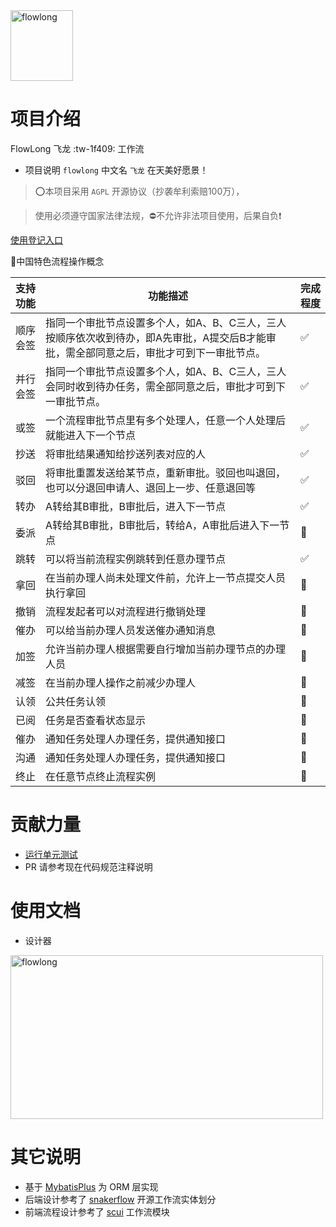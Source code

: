 
<img src="https://foruda.gitee.com/images/1693470775312764207/27440c57_12260.png" alt="flowlong" width="100px" height="113px">

# 项目介绍
FlowLong 飞龙  :tw-1f409: 工作流

- 项目说明  `flowlong` 中文名 `飞龙` 在天美好愿景！

> ⭕本项目采用 `AGPL` 开源协议（抄袭牟利索赔100万），

> 使用必须遵守国家法律法规，⛔不允许非法项目使用，后果自负❗

[使用登记入口](https://gitee.com/aizuda/flowlong/issues/I7XGP5)

🚩中国特色流程操作概念

| 支持功能 | 功能描述                                                                    | 完成程度 |
|------|-------------------------------------------------------------------------|------|
| 顺序会签 | 指同一个审批节点设置多个人，如A、B、C三人，三人按顺序依次收到待办，即A先审批，A提交后B才能审批，需全部同意之后，审批才可到下一审批节点。 | ✅    |
| 并行会签 | 指同一个审批节点设置多个人，如A、B、C三人，三人会同时收到待办任务，需全部同意之后，审批才可到下一审批节点。                 | ✅    |
| 或签   | 一个流程审批节点里有多个处理人，任意一个人处理后就能进入下一个节点                                       | ✅    |
| 抄送   | 将审批结果通知给抄送列表对应的人                                                        | ✅    |
| 驳回   | 将审批重置发送给某节点，重新审批。驳回也叫退回，也可以分退回申请人、退回上一步、任意退回等                           | ✅    |
| 转办   | A转给其B审批，B审批后，进入下一节点                                                     | ✅    |
| 委派   | A转给其B审批，B审批后，转给A，A审批后进入下一节点                                             | 🔘   |
| 跳转   | 可以将当前流程实例跳转到任意办理节点                                                      | ✅    |
| 拿回   | 在当前办理人尚未处理文件前，允许上一节点提交人员执行拿回                                            | 🔘   |
| 撤销   | 流程发起者可以对流程进行撤销处理                                                        | 🔘   |
| 催办   | 可以给当前办理人员发送催办通知消息                                                       | 🔘   |
| 加签   | 允许当前办理人根据需要自行增加当前办理节点的办理人员                                              | 🔘   |
| 减签   | 在当前办理人操作之前减少办理人                                                         | 🔘   |
| 认领   | 公共任务认领                                                                  | 🔘   |
| 已阅   | 任务是否查看状态显示                                                              | 🔘   |
| 催办   | 通知任务处理人办理任务，提供通知接口                                                      | 🔘   |
| 沟通   | 通知任务处理人办理任务，提供通知接口                                                      | 🔘   |
| 终止   | 在任意节点终止流程实例                                                             | 🔘   |


# 贡献力量

- [运行单元测试](https://gitee.com/aizuda/flowlong/wikis/%E8%BF%90%E8%A1%8C%E5%8D%95%E5%85%83%E6%B5%8B%E8%AF%95)
- PR 请参考现在代码规范注释说明

# 使用文档

- 设计器

<img src="https://foruda.gitee.com/images/1683680723972384655/f957e75d_12260.png" alt="flowlong" width="500px" height="262px">

# 其它说明

- 基于 [MybatisPlus](https://baomidou.com) 为 ORM 层实现
- 后端设计参考了 [snakerflow](https://gitee.com/yuqs/snakerflow) 开源工作流实体划分
- 前端流程设计参考了 [scui](https://gitee.com/lolicode/scui) 工作流模块
